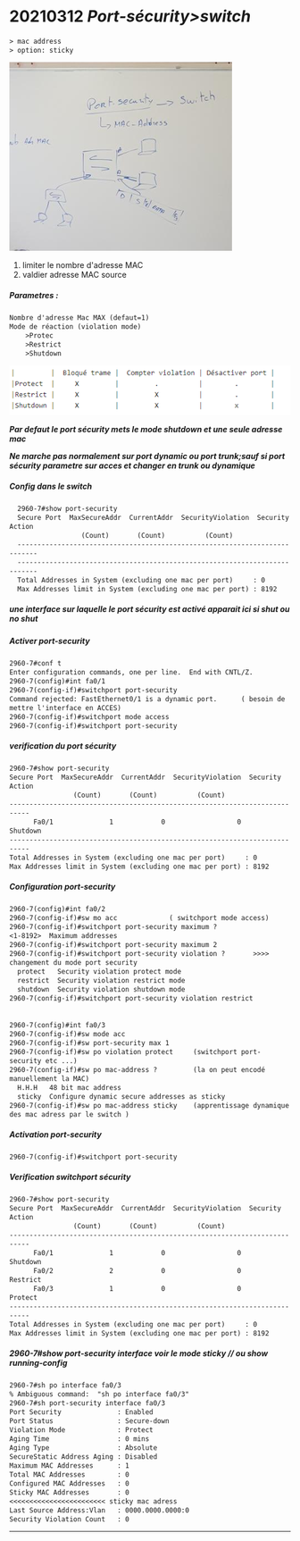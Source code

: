 # 20210312 ***Port-sécurity>switch***

    > mac address
    > option: sticky
![](./assets/img/Clipboard_2021-03-12-09-23-48.png)


1) limiter le nombre d'adresse MAC
2) valdier adresse MAC source

##### Parametres :

    Nombre d'adresse Mac MAX (defaut=1)
    Mode de réaction (violation mode)
        >Protec
        >Restrict
        >Shutdown

![](./assets/img/Clipboard_2021-03-12-09-28-57.png)

***Par defaut le port sécurity mets le mode shutdown et une seule adresse mac***

***Ne marche pas normalement sur port dynamic ou port trunk;sauf si port sécurity parametre sur acces et changer en trunk ou dynamique***

##### Config dans le switch

      2960-7#show port-security
      Secure Port  MaxSecureAddr  CurrentAddr  SecurityViolation  Security Action
                      (Count)       (Count)          (Count)
      ---------------------------------------------------------------------------
      ---------------------------------------------------------------------------
      Total Addresses in System (excluding one mac per port)     : 0
      Max Addresses limit in System (excluding one mac per port) : 8192

##### ***une interface sur laquelle le port sécurity est activé apparait ici si shut ou no shut***

##### ***Activer port-security***

    2960-7#conf t
    Enter configuration commands, one per line.  End with CNTL/Z.
    2960-7(config)#int fa0/1
    2960-7(config-if)#switchport port-security
    Command rejected: FastEthernet0/1 is a dynamic port.      ( besoin de mettre l'interface en ACCES)
    2960-7(config-if)#switchport mode access
    2960-7(config-if)#switchport port-security


##### ***verification du port sécurity***

    2960-7#show port-security
    Secure Port  MaxSecureAddr  CurrentAddr  SecurityViolation  Security Action
                    (Count)       (Count)          (Count)
    ---------------------------------------------------------------------------
          Fa0/1              1            0                  0         Shutdown
    ---------------------------------------------------------------------------
    Total Addresses in System (excluding one mac per port)     : 0
    Max Addresses limit in System (excluding one mac per port) : 8192

##### ***Configuration port-security***

    2960-7(config)#int fa0/2
    2960-7(config-if)#sw mo acc             ( switchport mode access)
    2960-7(config-if)#switchport port-security maximum ?
    <1-8192>  Maximum addresses
    2960-7(config-if)#switchport port-security maximum 2
    2960-7(config-if)#switchport port-security violation ?       >>>> changement du mode port security
      protect   Security violation protect mode
      restrict  Security violation restrict mode
      shutdown  Security violation shutdown mode
    2960-7(config-if)#switchport port-security violation restrict


    2960-7(config)#int fa0/3
    2960-7(config-if)#sw mode acc
    2960-7(config-if)#sw port-security max 1
    2960-7(config-if)#sw po violation protect     (switchport port-security etc ...)
    2960-7(config-if)#sw po mac-address ?         (la on peut encodé manuellement la MAC)
      H.H.H   48 bit mac address
      sticky  Configure dynamic secure addresses as sticky
    2960-7(config-if)#sw po mac-address sticky    (apprentissage dynamique des mac adress par le switch )

##### ***Activation port-security***

    2960-7(config-if)#switchport port-security

##### ***Verification switchport sécurity***

    2960-7#show port-security
    Secure Port  MaxSecureAddr  CurrentAddr  SecurityViolation  Security Action
                    (Count)       (Count)          (Count)
    ---------------------------------------------------------------------------
          Fa0/1              1            0                  0         Shutdown
          Fa0/2              2            0                  0         Restrict
          Fa0/3              1            0                  0          Protect
    ---------------------------------------------------------------------------
    Total Addresses in System (excluding one mac per port)     : 0
    Max Addresses limit in System (excluding one mac per port) : 8192


##### ***2960-7#show port-security interface <interface>*** voir le mode sticky // ou show running-config

    2960-7#sh po interface fa0/3
    % Ambiguous command:  "sh po interface fa0/3"
    2960-7#sh port-security interface fa0/3
    Port Security              : Enabled
    Port Status                : Secure-down
    Violation Mode             : Protect
    Aging Time                 : 0 mins
    Aging Type                 : Absolute
    SecureStatic Address Aging : Disabled
    Maximum MAC Addresses      : 1
    Total MAC Addresses        : 0
    Configured MAC Addresses   : 0
    Sticky MAC Addresses       : 0                       <<<<<<<<<<<<<<<<<<<<<<<< sticky mac adress
    Last Source Address:Vlan   : 0000.0000.0000:0
    Security Violation Count   : 0

---------------------------------------------------------------------------------------------------------------------------------------------------------








